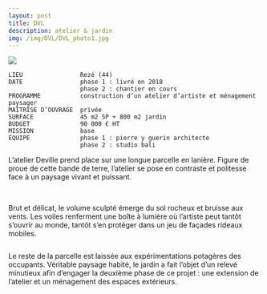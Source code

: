 ```yaml
---
layout: post
title: DVL
description: atelier & jardin
img: /img/DVL/DVL_photo1.jpg
---
```


<div clas="img_row">
    <img class="col three" src="{{ site.baseurl }}/img/DVL/DVL_photo1.jpg"/>
</div>

```
LIEU                Rezé (44)
DATE                phase 1 : livré en 2018
                    phase 2 : chantier en cours
PROGRAMME           construction d’un atelier d’artiste et ménagement paysager
MAÎTRISE D’OUVRAGE  privée
SURFACE             45 m2 SP + 800 m2 jardin
BUDGET              90 000 € HT
MISSION             base
ÉQUIPE              phase 1 : pierre y guerin architecte
                    phase 2 : studio bali
```

L’atelier Deville prend place sur une longue parcelle en lanière. Figure de proue de cette bande de terre, l’atelier se pose en contraste et politesse face à un paysage vivant et puissant. 

<div class="img_row">
	<img class="col one" src="{{ site.baseurl }}/img/DVL/DVL_photo2.jpg" alt="" title="example image"/>
	<img class="col one" src="{{ site.baseurl }}/img/DVL/DVL_photo3.jpg" alt="" title="example image"/>
	<img class="col one" src="{{ site.baseurl }}/img/DVL/DVL_photo4.jpg" alt="" title="example image"/>
</div>

Brut et délicat, le volume sculpté émerge du sol rocheux et bruisse aux vents. Les voiles renferment une boîte à lumière où l’artiste peut tantôt s’ouvrir au monde, tantôt s’en protéger dans un jeu de façades rideaux mobiles. 

<div class="img_row">
	<img class="col two" src="{{ site.baseurl }}/img/DVL/DVL_photo5.jpg" alt="" title="example image"/>
</div>

Le reste de la parcelle est laissée aux expérimentations potagères des occupants. Véritable paysage habité, le jardin a fait l’objet d’un relevé minutieux afin d’engager la deuxième phase de ce projet : une extension de l’atelier et un ménagement des espaces extérieurs.

<div class="img_row">
	<img class="col three" src="{{ site.baseurl }}/img/DVL/photo6.jpg" alt="" title="example image"/>
	<img class="col one" src="{{ site.baseurl }}/img/DVL/BRA.jpg" alt="" title="example image"/>
</div>
